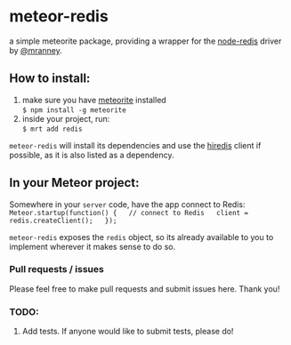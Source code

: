 # meteor-redis

a simple meteorite package, providing a wrapper for the [node-redis](https://github.com/mranney/node_redis) driver by [@mranney](https://github.com/mranney).

## How to install:
1. make sure you have [meteorite](https://github.com/oortcloud/meteorite) installed  
    `$ npm install -g meteorite`
2. inside your project, run:  
    `$ mrt add redis`

`meteor-redis` will install its dependencies and use the [hiredis](https://github.com/redis/hiredis) client if possible, as it is also listed as a dependency. 

## In your Meteor project:

Somewhere in your `server` code, have the app connect to Redis:  
`
Meteor.startup(function() {  
  // connect to Redis  
  client = redis.createClient();  
});
`

`meteor-redis` exposes the `redis` object, so its already available to you to implement wherever it makes sense to do so.

### Pull requests / issues
Please feel free to make pull requests and submit issues here. Thank you!

### TODO:
1. Add tests. If anyone would like to submit tests, please do!